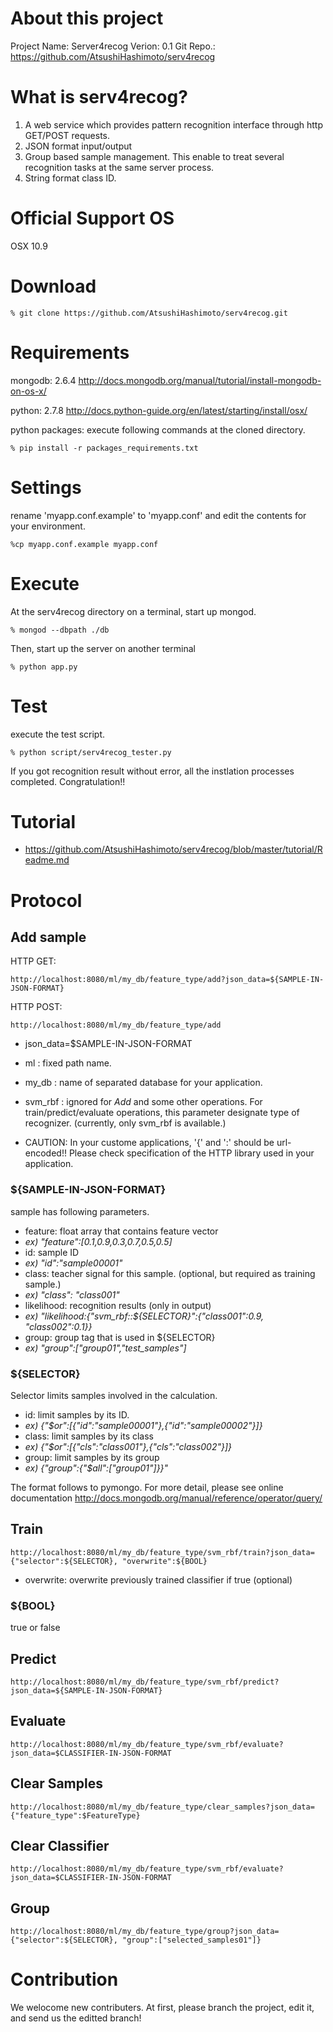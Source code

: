 # About this project
Project Name: Server4recog
Verion:	      0.1
Git Repo.:    https://github.com/AtsushiHashimoto/serv4recog

# What is serv4recog?
1. A web service which provides pattern recognition interface through http GET/POST requests.
2. JSON format input/output
3. Group based sample management. This enable to treat several recognition tasks at the same server process.
4. String format class ID.

# Official Support OS
OSX 10.9

# Download
    % git clone https://github.com/AtsushiHashimoto/serv4recog.git

# Requirements
mongodb:			2.6.4
http://docs.mongodb.org/manual/tutorial/install-mongodb-on-os-x/

python:       2.7.8
http://docs.python-guide.org/en/latest/starting/install/osx/

python packages: execute following commands at the cloned directory.

    % pip install -r packages_requirements.txt

# Settings
rename 'myapp.conf.example' to 'myapp.conf' and edit the contents for your environment.

    %cp myapp.conf.example myapp.conf

# Execute
At the serv4recog directory on a terminal, start up mongod.

    % mongod --dbpath ./db

Then, start up the server on another terminal

    % python app.py

# Test
execute the test script.

    % python script/serv4recog_tester.py

If you got recognition result without error, all the instlation processes completed.
Congratulation!!

# Tutorial
 
- https://github.com/AtsushiHashimoto/serv4recog/blob/master/tutorial/Readme.md

# Protocol
## Add sample
HTTP GET:

    http://localhost:8080/ml/my_db/feature_type/add?json_data=${SAMPLE-IN-JSON-FORMAT}

HTTP POST:
 
    http://localhost:8080/ml/my_db/feature_type/add
    

- json_data=$SAMPLE-IN-JSON-FORMAT
- ml      : fixed path name.
- my_db   : name of separated database for your application.
- svm_rbf : ignored for _Add_ and some other operations. For train/predict/evaluate operations, this parameter designate type of recognizer. (currently, only svm_rbf is available.)

- CAUTION: In your custome applications, '{' and ':' should be url-encoded!! Please check specification of the HTTP library used in your application.

### ${SAMPLE-IN-JSON-FORMAT}
sample has following parameters.

- feature: float array that contains feature vector
 - _ex) "feature":[0.1,0.9,0.3,0.7,0.5,0.5]_
- id: sample ID
 - _ex) "id":"sample00001"_
- class: teacher signal for this sample. (optional, but required as training sample.)
 - _ex) "class": "class001"_
- likelihood: recognition results (only in output)
 - _ex) "likelihood:{"svm_rbf::${SELECTOR}":{"class001":0.9, "class002":0.1}}_
- group: group tag that is used in ${SELECTOR}
 - _ex) "group":["group01","test_samples"]_

### ${SELECTOR}
Selector limits samples involved in the calculation.
- id: limit samples by its ID.
 - _ex) {"$or":[{"id":"sample00001"},{"id":"sample00002"}]}_
- class: limit samples by its class
 - _ex) {"$or":[{"cls":"class001"},{"cls":"class002"}]}_
- group: limit samples by its group
 - _ex) {"group":{"$all":["group01"]}}"_

The format follows to pymongo. For more detail, please see online documentation
    http://docs.mongodb.org/manual/reference/operator/query/


## Train
    http://localhost:8080/ml/my_db/feature_type/svm_rbf/train?json_data={"selector":${SELECTOR}, "overwrite":${BOOL}
- overwrite: overwrite previously trained classifier if true (optional)

### ${BOOL}
true or false

## Predict
    http://localhost:8080/ml/my_db/feature_type/svm_rbf/predict?json_data=${SAMPLE-IN-JSON-FORMAT}

## Evaluate
    http://localhost:8080/ml/my_db/feature_type/svm_rbf/evaluate?json_data=$CLASSIFIER-IN-JSON-FORMAT

## Clear Samples
    http://localhost:8080/ml/my_db/feature_type/clear_samples?json_data={"feature_type":$FeatureType}

## Clear Classifier
    http://localhost:8080/ml/my_db/feature_type/svm_rbf/evaluate?json_data=$CLASSIFIER-IN-JSON-FORMAT

## Group
    http://localhost:8080/ml/my_db/feature_type/group?json_data={"selector":${SELECTOR}, "group":["selected_samples01"]}

# Contribution
We welocome new contributers. At first, please branch the project, edit it, and send us the editted branch!

